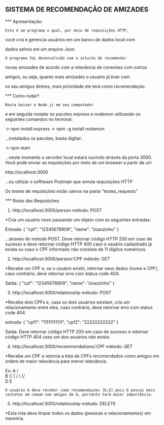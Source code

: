 SISTEMA DE RECOMENDAÇÃO DE AMIZADES
-----------------------------------

*** Apresentação:

    Este é um programa o qual, por meio de requisições HTTP, 

você cria e gerencia usuários em um banco de dados local com 

dados salvos em um arquivo Json. 

    O programa foi desenvolvido com o intuito de recomendar

novas amizades de acordo com a relevância de conexões com outros

amigos, ou seja, quanto mais amizades o usuário já tiver com 

os seu amigos diretos, mais prioridade ele terá como recomendação.


*** Como rodar?

    Basta baixar o Node.js em seu computador 
e em seguida instalar os pacotes express e nodemon 
utilizando os seguintes comandos no terminal:

-> npm install express
-> npm -g install nodemon
    
...instalados os pacotes, basta digitar:

-> npm start

...neste momento o servidor local estará ouvindo através
da porta 3000.
    Você pode enviar as requisições por meio de um browser a partir 
da url:

http://localhost:3000

...ou utilizar o softtware Postman que simula requisições HTTP

Os testes de requisições estão salvos na pasta "testes_requests"



*** Rotas das Requisições:

 1. http://localhost:3000/person        método: POST

 *Cria um usuário novo passando um objeto com as seguintes entradas:


 Entrada:   {
                "cpf": "12345678909",
                "name": "Joaozinho"
            }


...através do método POST. Deve retornar código HTTP 200 em caso de sucesso
e deve retornar código HTTP 400 caso o usuário cadastrado já exista ou caso o CPF
informado não consista de 11 dígitos numéricos.



2. http://localhost:3000/person/:CPF        método: GET

*Recebe um CPF e, se o usuário existir, retornar seus dados (nome e CPF), caso
contrário, deve retornar erro com status code 404.


Saída:  {
            "cpf": "12345678909",
            "name": "Joaozinho"
        }



3. http://localhost:3000/relationship       método: POST

*Recebe dois CPFs e, caso os dois usuários existam, cria um relacionamento entre
eles, caso contrário, deve retornar erro com status code 404.


entrada:    {
                "cpf1": "11111111111",
                "cpf2": "22222222222"
            }


Saída: Deve retornar código HTTP 200 em caso de sucesso e retornar                código HTTP 404 caso um dos usuários não exista.



4. http://localhost:3000/recommendations/:CPF       método: GET

*Recebe um CPF e retorna a lista de CPFs recomendados como amigos em ordem de maior relevância para menor relevância.

Ex:   A
    /   \
    B   C
    |  / \ 
    |/    \
    D      E

    O usuário A deve receber como recomendaçoes [D,E] pois D possui mais contatos em comum com amigos de A, portanto terá maior importância.


5. http://localhost:3000/relationship       método: DELETE

*Esta rota deve limpar todos os dados (pessoas e relacionamentos) em memória.

